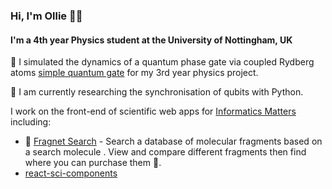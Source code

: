 ### Hi, I'm Ollie 👋🏼
#### I'm a 4th year Physics student at the University of Nottingham, UK

🥼 I simulated the dynamics of a quantum phase gate via coupled Rydberg atoms [simple quantum gate](https://github.com/OliverDudgeon/QuantumGates) for my 3rd year physics project.

🥼 I am currently researching the synchronisation of qubits with Python. 

I work on the front-end of scientific web apps for [Informatics Matters](https://github.com/InformaticsMatters/) including:

- 🧪 [Fragnet Search](fragnet.informaticsmatters.com/) - Search a database of molecular fragments based on a search molecule . View and compare different fragments then find where you can purchase them 🛒.
- [react-sci-components](https://github.com/InformaticsMatters/react-sci-components/)
